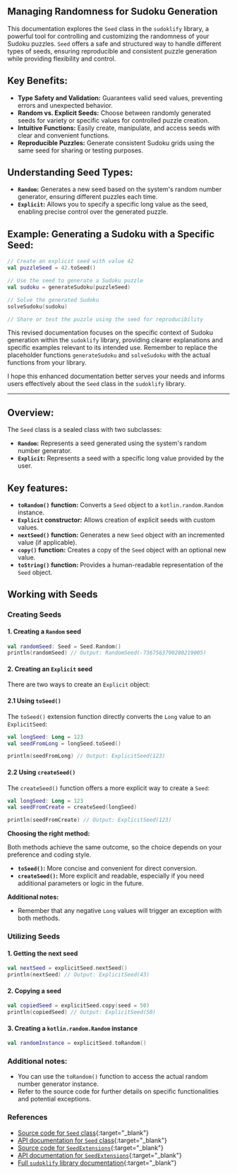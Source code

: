 ## Managing Randomness for Sudoku Generation

This documentation explores the `Seed` class in the `sudoklify` library, a powerful tool for
controlling and customizing the randomness of your Sudoku puzzles. `Seed` offers a safe and
structured way to handle different types of seeds, ensuring reproducible and consistent puzzle
generation while providing flexibility and control.

## Key Benefits:

* **Type Safety and Validation:** Guarantees valid seed values, preventing errors and unexpected
  behavior.
* **Random vs. Explicit Seeds:** Choose between randomly generated seeds for variety or specific
  values for controlled puzzle creation.
* **Intuitive Functions:** Easily create, manipulate, and access seeds with clear and convenient
  functions.
* **Reproducible Puzzles:** Generate consistent Sudoku grids using the same seed for sharing or
  testing purposes.

## Understanding Seed Types:

* **`Random`:** Generates a new seed based on the system's random number generator, ensuring
  different puzzles each time.
* **`Explicit`:** Allows you to specify a specific long value as the seed, enabling precise control
  over the generated puzzle.

## Example: Generating a Sudoku with a Specific Seed:

```kotlin
// Create an explicit seed with value 42
val puzzleSeed = 42.toSeed()

// Use the seed to generate a Sudoku puzzle
val sudoku = generateSudoku(puzzleSeed)

// Solve the generated Sudoku
solveSudoku(sudoku)

// Share or test the puzzle using the seed for reproducibility
```

This revised documentation focuses on the specific context of Sudoku generation within
the `sudoklify` library, providing clearer explanations and specific examples relevant to its
intended use. Remember to replace the placeholder functions `generateSudoku` and `solveSudoku` with
the actual functions from your library.

I hope this enhanced documentation better serves your needs and informs users effectively about
the `Seed` class in the `sudoklify` library.


---

## **Overview:**

The `Seed` class is a sealed class with two subclasses:

* **`Random`:** Represents a seed generated using the system's random number generator.
* **`Explicit`:** Represents a seed with a specific long value provided by the user.

## **Key features:**

* **`toRandom()` function:** Converts a `Seed` object to a `kotlin.random.Random` instance.
* **`Explicit` constructor:** Allows creation of explicit seeds with custom values.
* **`nextSeed()` function:** Generates a new `Seed` object with an incremented value (if
  applicable).
* **`copy()` function:** Creates a copy of the `Seed` object with an optional new value.
* **`toString()` function:** Provides a human-readable representation of the `Seed` object.


## **Working with Seeds**

### **Creating Seeds**

#### 1. **Creating a `Random` seed**

```kotlin
val randomSeed: Seed = Seed.Random()
println(randomSeed) // Output: RandomSeed(-7367563790280219005)
```

#### 2. **Creating an `Explicit` seed**

There are two ways to create an `Explicit` object:

#### 2.1 **Using `toSeed()`**

The `toSeed()` extension function directly converts the `Long` value to an `ExplicitSeed`:

```kotlin
val longSeed: Long = 123
val seedFromLong = longSeed.toSeed()

println(seedFromLong) // Output: ExplicitSeed(123)
```

#### 2.2 **Using `createSeed()`**

The `createSeed()` function offers a more explicit way to create a `Seed`:

```kotlin
val longSeed: Long = 123
val seedFromCreate = createSeed(longSeed)

println(seedFromCreate) // Output: ExplicitSeed(123)
```

**Choosing the right method:**

Both methods achieve the same outcome, so the choice depends on your preference and coding style.

* **`toSeed()`:** More concise and convenient for direct conversion.
* **`createSeed()`:** More explicit and readable, especially if you need additional parameters or
  logic in the future.

**Additional notes:**

* Remember that any negative `Long` values will trigger an exception with both methods.

### **Utilizing Seeds**

#### 1. **Getting the next seed**

```kotlin
val nextSeed = explicitSeed.nextSeed()
println(nextSeed) // Output: ExplicitSeed(43)
```

#### 2. **Copying a seed**

```kotlin
val copiedSeed = explicitSeed.copy(seed = 50)
println(copiedSeed) // Output: ExplicitSeed(50)
```

#### 3. **Creating a `kotlin.random.Random` instance**

```kotlin
val randomInstance = explicitSeed.toRandom()
```

### **Additional notes:**

* You can use the `toRandom()` function to access the actual random number generator instance.
* Refer to the source code for further details on specific functionalities and potential exceptions.

### References

* [Source code for `Seed` class](https://github.com/teogor/sudoklify/blob/main/sudoklify-common/src/main/kotlin/dev/teogor/sudoklify/common/types/Seed.kt){:target="_blank"}
* [API documentation for `Seed` class](../html/sudoklify-common/dev.teogor.sudoklify.common.types/-seed/index.html){:target="_blank"}
* [Source code for `SeedExtensions`](https://github.com/teogor/sudoklify/blob/main/sudoklify-ktx/src/main/kotlin/dev/teogor/sudoklify/ktx/SeedExtensions.kt){:target="_blank"}
* [API documentation for `SeedExtensions`](../html/sudoklify-ktx/dev.teogor.sudoklify.ktx/index.html){:target="_blank"}
* [Full `sudoklify` library documentation](../html){:target="_blank"}
